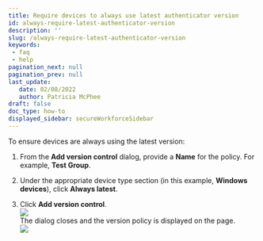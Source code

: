 ```yaml
---
title: Require devices to always use latest authenticator version
id: always-require-latest-authenticator-version
description: ''
slug: /always-require-latest-authenticator-version
keywords: 
 - faq
 - help
pagination_next: null
pagination_prev: null
last_update: 
   date: 02/08/2022
   author: Patricia McPhee
draft: false
doc_type: how-to
displayed_sidebar: secureWorkforceSidebar
---  
```




To ensure devices are always using the latest version:

1.  From the **Add version control** dialog, provide a **Name** for the policy. For example, **Test Group**.
    
2.  Under the appropriate device type section (in this example, **Windows devices**), click **Always latest**.
    
3.  Click **Add version control**.  
    ![](/images/version-control/version_control_test_group_latest_version_windows.png)  
    The dialog closes and the version policy is displayed on the page.  
    ![](/images/version-control/version_control_test_group_latest_version_windows_added.png)
    

